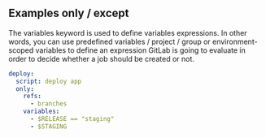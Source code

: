 ## Examples only / except

The variables keyword is used to define variables expressions. In other words, you can use predefined variables / project / group or environment-scoped variables to define an expression GitLab is going to evaluate in order to decide whether a job should be created or not.

```yaml
deploy:
  script: deploy app
  only:
    refs:
      - branches
    variables:
      - $RELEASE == "staging"
      - $STAGING
```
